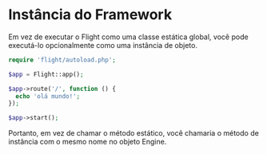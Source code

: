 # Instância do Framework

Em vez de executar o Flight como uma classe estática global, você pode executá-lo opcionalmente como uma instância de objeto.

```php
require 'flight/autoload.php';

$app = Flight::app();

$app->route('/', function () {
  echo 'olá mundo!';
});

$app->start();
```

Portanto, em vez de chamar o método estático, você chamaria o método de instância com o mesmo nome no objeto Engine.
